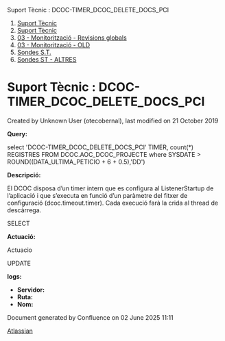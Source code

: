 Suport Tècnic : DCOC-TIMER\_DCOC\_DELETE\_DOCS\_PCI  

1.  [Suport Tècnic](index.html)
2.  [Suport Tècnic](13893782.html)
3.  [03 - Monitorització - Revisions globals](26313327.html)
4.  [03 - Monitorització - OLD](128647245.html)
5.  [Sondes S.T.](Sondes-S.T._30869120.html)
6.  [Sondes ST - ALTRES](Sondes-ST---ALTRES_28705445.html)

Suport Tècnic : DCOC-TIMER\_DCOC\_DELETE\_DOCS\_PCI
===================================================

Created by Unknown User (otecobernal), last modified on 21 October 2019

**Query:**

select 'DCOC-TIMER\_DCOC\_DELETE\_DOCS\_PCI' TIMER, count(\*) REGISTRES FROM DCOC.AOC\_DCOC\_PROJECTE where SYSDATE > ROUND((DATA\_ULTIMA\_PETICIO + 6 + 0.5),'DD')

**Descripció:** 

El DCOC disposa d’un timer intern que es configura al ListenerStartup de l’aplicació i que s’executa en funció d’un paràmetre del fitxer de configuració (dcoc.timeout.timer). Cada execució farà la crida al thread de descàrrega.

SELECT 

  

**Actuació:** 

Actuacio

UPDATE

  

**logs:** 

*   **Servidor:**
*   **Ruta:**
*   **Nom:**  

Document generated by Confluence on 02 June 2025 11:11

[Atlassian](http://www.atlassian.com/)